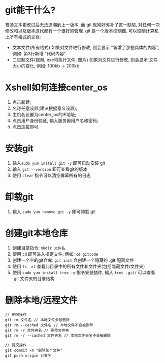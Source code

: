 # git能干什么?
普通文本更改过后无法追溯到上一版本, 而 git 就刚好弥补了这一缺陷, 对任何一次修改和以及版本迭代都有一个很好的管理.
git 是一个版本控制器, 可以控制计算机上所有格式的文档:
+ 文本文件(所有格式)
如果对文件进行修改, 则会显示 "新增了那些具体的内容", 例如: 第3行新增 "代码内容"
+ 二进制文件(视频, exe可执行文件, 图片) 
如果对文件进行修改, 则会显示 文件大小的变化, 例如: 100kb -> 200kb


# Xshell如何连接center_os
1. 点击新建;
2. 名称任意设置(建议根据意义设置);
3. 主机名设置为center_os的IP地址;
4. 点击用户身份验证, 输入服务器用户名和密码;
5. 点击连接即可.

# 安装git
1. 输入`sudo yum install git -y` 即可自动安装 git
2. 输入 `git --version` 即可查看git的版本
3. 使用 `clear` 指令可以清空屏幕所有的日志

# 卸载git
1. 输入 `sudo yum remove git -y` 即可卸载 git

# 创建git本地仓库
1. 创建目录指令: `mkdir 文件名`
2. 使用 `cd` 即可进入指定文件, 例如: `cd gitcode`
3. 创建一个空的git仓库: `git init` 会创建一个隐藏的 .git 配置文件
4. 使用 `ls -al` 查看此目录中的所有文件和文件夹(包括隐藏文件/文件夹)
5. 使用 `sudo yum install tree -y` 指令安装插件, 输入 `tree .git/` 可以查看 .git 文件夹的目录结构



# 删除本地/远程文件
```linux
// 删除操作
git rm 文件名 // 本地文件会被删除
git rm --cached 文件名 // 本地文件不会被删除
git rm -r 文件夹名 // 删除文件夹
git rm -r --cached 文件夹名 // 本地文件夹名不会被删除

// 提交操作
git commit -m "删除某个文件"
git push origin 分支名
```